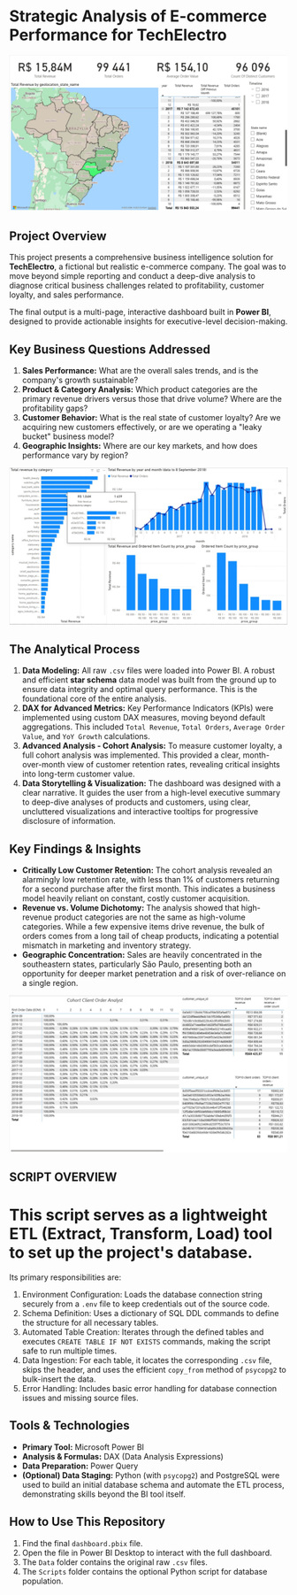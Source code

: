 # Strategic Analysis of E-commerce Performance for TechElectro

![Summary screenshot](./images/summary.jpg)

## Project Overview

This project presents a comprehensive business intelligence solution for **TechElectro**, a fictional but realistic e-commerce company. The goal was to move beyond simple reporting and conduct a deep-dive analysis to diagnose critical business challenges related to profitability, customer loyalty, and sales performance.

The final output is a multi-page, interactive dashboard built in **Power BI**, designed to provide actionable insights for executive-level decision-making.

## Key Business Questions Addressed

1.  **Sales Performance:** What are the overall sales trends, and is the company's growth sustainable?
2.  **Product & Category Analysis:** Which product categories are the primary revenue drivers versus those that drive volume? Where are the profitability gaps?
3.  **Customer Behavior:** What is the real state of customer loyalty? Are we acquiring new customers effectively, or are we operating a "leaky bucket" business model?
4.  **Geographic Insights:** Where are our key markets, and how does performance vary by region?

![Summary screenshot](./images/category.jpg)

## The Analytical Process

1.  **Data Modeling:** All raw `.csv` files were loaded into Power BI. A robust and efficient **star schema** data model was built from the ground up to ensure data integrity and optimal query performance. This is the foundational core of the entire analysis.
2.  **DAX for Advanced Metrics:** Key Performance Indicators (KPIs) were implemented using custom DAX measures, moving beyond default aggregations. This included `Total Revenue`, `Total Orders`, `Average Order Value`, and `YoY Growth` calculations.
3.  **Advanced Analysis - Cohort Analysis:** To measure customer loyalty, a full cohort analysis was implemented. This provided a clear, month-over-month view of customer retention rates, revealing critical insights into long-term customer value.
4.  **Data Storytelling & Visualization:** The dashboard was designed with a clear narrative. It guides the user from a high-level executive summary to deep-dive analyses of products and customers, using clear, uncluttered visualizations and interactive tooltips for progressive disclosure of information.

## Key Findings & Insights

*   **Critically Low Customer Retention:** The cohort analysis revealed an alarmingly low retention rate, with less than 1% of customers returning for a second purchase after the first month. This indicates a business model heavily reliant on constant, costly customer acquisition.
*   **Revenue vs. Volume Dichotomy:** The analysis showed that high-revenue product categories are not the same as high-volume categories. While a few expensive items drive revenue, the bulk of orders comes from a long tail of cheap products, indicating a potential mismatch in marketing and inventory strategy.
*   **Geographic Concentration:** Sales are heavily concentrated in the southeastern states, particularly São Paulo, presenting both an opportunity for deeper market penetration and a risk of over-reliance on a single region.

![Summary screenshot](./images/customers.jpg)

## SCRIPT OVERVIEW

# This script serves as a lightweight ETL (Extract, Transform, Load) tool to set up the project's database.
Its primary responsibilities are:
1. Environment Configuration: Loads the database connection string securely from a `.env` file to keep credentials out of the source code.
2. Schema Definition: Uses a dictionary of SQL DDL commands to define the structure for all necessary tables.
3. Automated Table Creation: Iterates through the defined tables and executes `CREATE TABLE IF NOT EXISTS` commands, making the script safe to run multiple times.
4. Data Ingestion: For each table, it locates the corresponding `.csv` file, skips the header, and uses the efficient `copy_from` method of `psycopg2` to bulk-insert the data.
5. Error Handling: Includes basic error handling for database connection issues and missing source files.

## Tools & Technologies

*   **Primary Tool:** Microsoft Power BI
*   **Analysis & Formulas:** DAX (Data Analysis Expressions)
*   **Data Preparation:** Power Query
*   **(Optional) Data Staging:** Python (with `psycopg2`) and PostgreSQL were used to build an initial database schema and automate the ETL process, demonstrating skills beyond the BI tool itself.

## How to Use This Repository

1.  Find the final `dashboard.pbix` file.
2.  Open the file in Power BI Desktop to interact with the full dashboard.
3.  The `Data` folder contains the original raw `.csv` files.
4.  The `Scripts` folder contains the optional Python script for database population.

